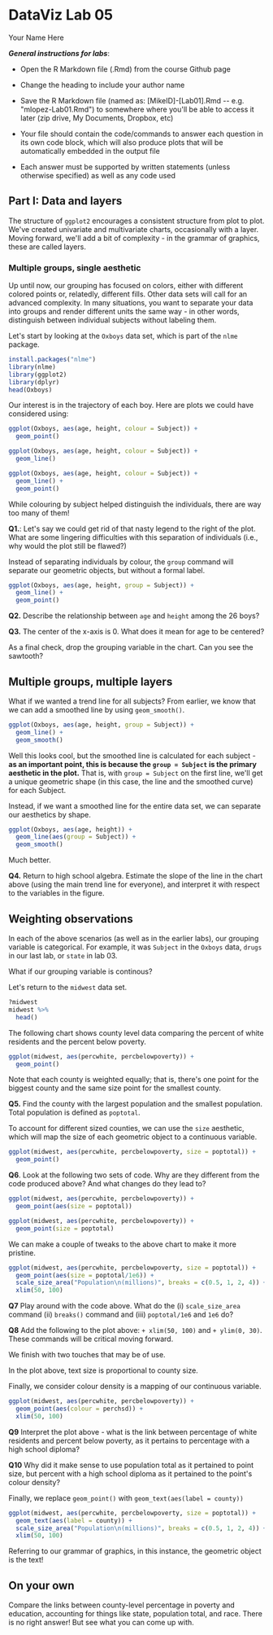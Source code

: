 # DataViz Lab 05
Your Name Here  



***General instructions for labs***: 

+  Open the R Markdown file (.Rmd) from the course Github page

+  Change the heading to include your author name

+  Save the R Markdown file (named as:  [MikeID]-[Lab01].Rmd -- e.g. "mlopez-Lab01.Rmd") to somewhere where you'll be able to access it later (zip drive, My Documents, Dropbox, etc)

+  Your file should contain the code/commands to answer each question in its own code block, which will also produce plots that will be automatically embedded in the output file

+  Each answer must be supported by written statements (unless otherwise specified) as well as any code used

## Part I: Data and layers

The structure of `ggplot2` encourages a consistent structure from plot to plot. We've created univariate and multivariate charts, occasionally with a layer. Moving forward, we'll add a bit of complexity - in the grammar of graphics, these are called layers. 

### Multiple groups, single aesthetic

Up until now, our grouping has focused on colors, either with different colored points or, relatedly, different fills. Other data sets will call for an advanced complexity. In many situations, you want to separate your data into groups and render different units the same way - in other words, distinguish between individual subjects without labeling them.

Let's start by looking at the `Oxboys` data set, which is part of the `nlme` package.


```r
install.packages("nlme")
library(nlme)
library(ggplot2)
library(dplyr)
head(Oxboys)
```

Our interest is in the trajectory of each boy. Here are plots we could have considered using:


```r
ggplot(Oxboys, aes(age, height, colour = Subject)) + 
  geom_point()

ggplot(Oxboys, aes(age, height, colour = Subject)) + 
  geom_line()

ggplot(Oxboys, aes(age, height, colour = Subject)) + 
  geom_line() + 
  geom_point()
```

While colouring by subject helped distinguish the individuals, there are way too many of them! 

**Q1.**: Let's say we could get rid of that nasty legend to the right of the plot. What are some lingering difficulties with this separation of individuals (i.e., why would the plot still be flawed?)

Instead of separating individuals by colour, the `group` command will separate our geometric objects, but without a formal label.


```r
ggplot(Oxboys, aes(age, height, group = Subject)) + 
  geom_line() + 
  geom_point()
```

**Q2.** Describe the relationship between `age` and `height` among the 26 boys?  

**Q3.** The center of the x-axis is 0. What does it mean for age to be centered?

As a final check, drop the grouping variable in the chart. Can you see the sawtooth?

## Multiple groups, multiple layers

What if we wanted a trend line for all subjects? From earlier, we know that we can add a smoothed line by using `geom_smooth()`.


```r
ggplot(Oxboys, aes(age, height, group = Subject)) + 
  geom_line() + 
  geom_smooth()
```

Well this looks cool, but the smoothed line is calculated for each subject - **as an important point, this is because the `group = Subject` is the primary aesthetic in the plot.** That is, with `group = Subject` on the first line, we'll get a unique geometric shape (in this case, the line and the smoothed curve) for each Subject.

Instead, if we want a smoothed line for the entire data set, we can separate our aesthetics by shape.


```r
ggplot(Oxboys, aes(age, height)) + 
  geom_line(aes(group = Subject)) + 
  geom_smooth()
```

Much better. 

**Q4.** Return to high school algebra. Estimate the slope of the line in the chart above (using the main trend line for everyone), and interpret it with respect to the variables in the figure.

## Weighting observations

In each of the above scenarios (as well as in the earlier labs), our grouping variable is categorical. For example, it was `Subject` in the `Oxboys` data, `drugs` in our last lab, or `state` in lab 03.

What if our grouping variable is continous? 

Let's return to the `midwest` data set. 


```r
?midwest
midwest %>%
  head()
```

The following chart shows county level data comparing the percent of white residents and the percent below poverty.


```r
ggplot(midwest, aes(percwhite, percbelowpoverty)) + 
  geom_point()
```

Note that each county is weighted equally; that is, there's one point for the biggest county and the same size point for the smallest county.

**Q5.** Find the county with the largest population and the smallest population. Total population is defined as `poptotal`. 

To account for different sized counties, we can use the `size` aesthetic, which will map the size of each geometric object to a continuous variable.


```r
ggplot(midwest, aes(percwhite, percbelowpoverty, size = poptotal)) + 
  geom_point() 
```


**Q6**. Look at the following two sets of code. Why are they different from the code produced above? And what changes do they lead to?



```r
ggplot(midwest, aes(percwhite, percbelowpoverty)) + 
  geom_point(aes(size = poptotal)) 

ggplot(midwest, aes(percwhite, percbelowpoverty)) + 
  geom_point(size = poptotal) 
```


We can make a couple of tweaks to the above chart to make it more pristine.



```r
ggplot(midwest, aes(percwhite, percbelowpoverty, size = poptotal)) + 
  geom_point(aes(size = poptotal/1e6)) + 
  scale_size_area("Population\n(millions)", breaks = c(0.5, 1, 2, 4)) + 
  xlim(50, 100)
```

**Q7** Play around with the code above. What do the (i) `scale_size_area` command (ii) `breaks()` command and (iii) `poptotal/1e6` and `1e6` do?


**Q8** Add the following to the plot above: `+ xlim(50, 100)` and `+ ylim(0, 30)`. These commands will be critical moving forward.

We finish with two touches that may be of use. 



In the plot above, text size is proportional to county size.

Finally, we consider colour density is a mapping of our continuous variable.


```r
ggplot(midwest, aes(percwhite, percbelowpoverty)) + 
  geom_point(aes(colour = perchsd)) + 
  xlim(50, 100)
```

**Q9** Interpret the plot above - what is the link between percentage of white residents and percent below poverty, as it pertains to percentage with a high school diploma?

**Q10** Why did it make sense to use population total as it pertained to point size, but percent with a high school diploma as it pertained to the point's colour density?

Finally, we replace `geom_point()` with `geom_text(aes(label = county))`


```r
ggplot(midwest, aes(percwhite, percbelowpoverty, size = poptotal)) + 
  geom_text(aes(label = county)) + 
  scale_size_area("Population\n(millions)", breaks = c(0.5, 1, 2, 4)) + 
  xlim(50, 100)
```

Referring to our grammar of graphics, in this instance, the geometric object is the text!


## On your own

Compare the links between county-level percentage in poverty and education, accounting for things like state, population total, and race. There is no right answer!  But see what you can come up with. 


